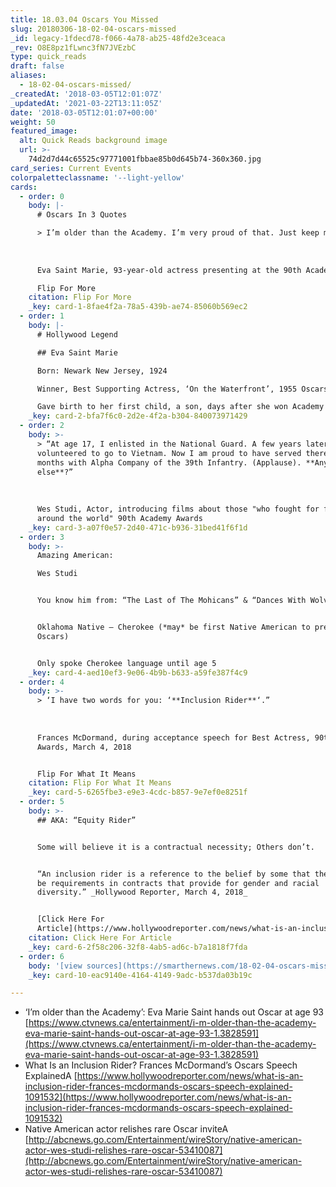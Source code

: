 ```yaml
---
title: 18.03.04 Oscars You Missed
slug: 20180306-18-02-04-oscars-missed
_id: legacy-1fdecd78-f066-4a78-ab25-48fd2e3ceaca
_rev: O8E8pz1fLwnc3fN7JVEzbC
type: quick_reads
draft: false
aliases:
  - 18-02-04-oscars-missed/
_createdAt: '2018-03-05T12:01:07Z'
_updatedAt: '2021-03-22T13:11:05Z'
date: '2018-03-05T12:01:07+00:00'
weight: 50
featured_image:
  alt: Quick Reads background image
  url: >-
    74d2d7d44c65525c97771001fbbae85b0d645b74-360x360.jpg
card_series: Current Events
colorpaletteclassname: '--light-yellow'
cards:
  - order: 0
    body: |-
      # Oscars In 3 Quotes

      > I’m older than the Academy. I’m very proud of that. Just keep moving.”  
        
        
        
      Eva Saint Marie, 93-year-old actress presenting at the 90th Academy Award.

      Flip For More
    citation: Flip For More
    _key: card-1-8fae4f2a-78a5-439b-ae74-85060b569ec2
  - order: 1
    body: |-
      # Hollywood Legend

      ## Eva Saint Marie

      Born: Newark New Jersey, 1924

      Winner, Best Supporting Actress, ‘On the Waterfront’, 1955 Oscars

      Gave birth to her first child, a son, days after she won Academy Award
    _key: card-2-bfa7f6c0-2d2e-4f2a-b304-840073971429
  - order: 2
    body: >-
      > “At age 17, I enlisted in the National Guard. A few years later, I
      volunteered to go to Vietnam. Now I am proud to have served there for 12
      months with Alpha Company of the 39th Infantry. (Applause). **Anyone
      else**?”  
        
        
        
      Wes Studi, Actor, introducing films about those "who fought for freedom
      around the world" 90th Academy Awards
    _key: card-3-a07f0e57-2d40-471c-b936-31bed41f6f1d
  - order: 3
    body: >-
      Amazing American:  

      Wes Studi


      You know him from: “The Last of The Mohicans” & “Dances With Wolves”


      Oklahoma Native – Cherokee (*may* be first Native American to present at
      Oscars)


      Only spoke Cherokee language until age 5
    _key: card-4-aed10ef3-9e06-4b9b-b633-a59fe387f4c9
  - order: 4
    body: >-
      > ‘I have two words for you: ‘**Inclusion Rider**‘.”  
        
        
        
      Frances McDormand, during acceptance speech for Best Actress, 90th Academy
      Awards, March 4, 2018


      Flip For What It Means
    citation: Flip For What It Means
    _key: card-5-6265fbe3-e9e3-4cdc-b857-9e7ef0e8251f
  - order: 5
    body: >-
      ## AKA: “Equity Rider”


      Some will believe it is a contractual necessity; Others don’t.


      “An inclusion rider is a reference to the belief by some that there should
      be requirements in contracts that provide for gender and racial
      diversity.” _Hollywood Reporter, March 4, 2018_


      [Click Here For
      Article](https://www.hollywoodreporter.com/news/what-is-an-inclusion-rider-frances-mcdormands-oscars-speech-explained-1091532)
    citation: Click Here For Article
    _key: card-6-2f58c206-32f8-4ab5-ad6c-b7a1818f7fda
  - order: 6
    body: '[view sources](https://smarthernews.com/18-02-04-oscars-missed/)'
    _key: card-10-eac9140e-4164-4149-9adc-b537da03b19c

---
```

* ‘I’m older than the Academy’: Eva Marie Saint hands out Oscar at age 93 [https://www.ctvnews.ca/entertainment/i-m-older-than-the-academy-eva-marie-saint-hands-out-oscar-at-age-93-1.3828591](https://www.ctvnews.ca/entertainment/i-m-older-than-the-academy-eva-marie-saint-hands-out-oscar-at-age-93-1.3828591)
* What Is an Inclusion Rider? Frances McDormand’s Oscars Speech ExplainedA [https://www.hollywoodreporter.com/news/what-is-an-inclusion-rider-frances-mcdormands-oscars-speech-explained-1091532](https://www.hollywoodreporter.com/news/what-is-an-inclusion-rider-frances-mcdormands-oscars-speech-explained-1091532)
* Native American actor relishes rare Oscar inviteA [http://abcnews.go.com/Entertainment/wireStory/native-american-actor-wes-studi-relishes-rare-oscar-53410087](http://abcnews.go.com/Entertainment/wireStory/native-american-actor-wes-studi-relishes-rare-oscar-53410087)